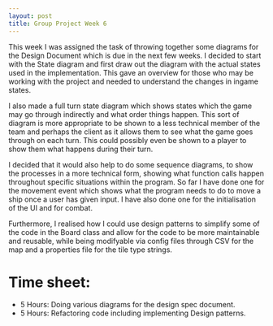 ```yaml
---
layout: post
title: Group Project Week 6
---
```


This week I was assigned the task of throwing together some diagrams for the
Design Document which is due in the next few weeks. I decided to start with the
State diagram and first draw out the diagram with the actual states used in the
implementation. This gave an overview for those who may be working with the
project and needed to understand the changes in ingame states.

I also made a full turn state diagram which shows states which the game may go
through indirectly and what order things happen. This sort of diagram is more
appropriate to be shown to a less technical member of the team and perhaps the
client as it allows them to see what the game goes through on each turn. This
could possibly even be shown to a player to show them what happens during their
turn.

I decided that it would also help to do some sequence diagrams, to show the
processes in a more technical form, showing what function calls happen
throughout specific situations within the program. So far I have done one for
the movement event which shows what the program needs to do to move a ship once
a user has given input. I have also done one for the initialisation of the UI
and for combat.


Furthermore, I realised how I could use design patterns to simplify some of the
code in the Board class and allow for the code to be more maintainable and
reusable, while being modifyable via config files through CSV for the map and a
properties file for the tile type strings.

# Time sheet:


- 5 Hours: Doing various diagrams for the design spec document.
- 5 Hours: Refactoring code including implementing Design patterns.
